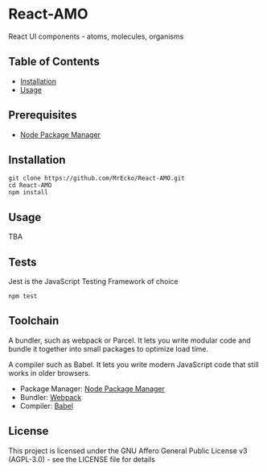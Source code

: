 
# React-AMO

React UI components - atoms, molecules, organisms

## Table of Contents

- [Installation](#installation)
- [Usage](#usage)

## Prerequisites

- [Node Package Manager](https://www.npmjs.com/package/npm)

## Installation

    git clone https://github.com/MrEcko/React-AMO.git
    cd React-AMO
    npm install

## Usage

TBA

## Tests

Jest is the JavaScript Testing Framework of choice

    npm test

## Toolchain

A bundler, such as webpack or Parcel. It lets you write modular code and bundle it together into small packages to optimize load time.

A compiler such as Babel. It lets you write modern JavaScript code that still works in older browsers.

- Package Manager: [Node Package Manager](https://www.npmjs.com/package/npm)
- Bundler: [Webpack](https://webpack.js.org/)
- Compiler: [Babel](https://babeljs.io/)

## License

This project is licensed under the GNU Affero General Public License v3 (AGPL-3.0) - see the LICENSE file for details
